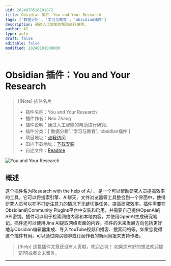 ```yaml
---
uid: 2024070516101872
title: Obsidian 插件：You and Your Research
tags: ['数据分析', '学习与教育', 'obsidian插件']
description: 通过人工智能的帮助进行研究。
author: AI
type: auto
draft: false
editable: false
modified: 20240101000000
---
```


# Obsidian 插件：You and Your Research

> [!Note] 插件名片
> - 插件名称：You and Your Research
> - 插件作者：Neo Zhang
> - 插件说明：通过人工智能的帮助进行研究。
> - 插件分类：['数据分析', '学习与教育', 'obsidian插件']
> - 项目地址：[点我访问](https://github.com/neozhang/you-and-your-research)
> - 国内下载地址：[下载安装](https://pkmer.cn/products/plugin/pluginMarket/?you-and-your-research)
> - 自述文件：[Readme](https://ghproxy.net/https://raw.githubusercontent.com/neozhang/you-and-your-research/master/README.md)

![You and Your Research](https://cdn.pkmer.cn/covers/you-and-your-research.png!pkmer)

## 概述

这个插件名为Research with the help of A.I.，是一个可以帮助研究人员提高效率的工具。它可以将搜索引擎、AI聊天、文件浏览器等工具整合到一个界面中，使得研究人员可以在不打断注意力的情况下无缝切换任务，提高研究效率。插件需要在Obsidian的Community Plugins平台中安装和启用，并需要自己提供OpenAI的API密钥。插件可以用于检索网络内容和本地内容，并使用OpenAI生成研究笔记。插件还可以使用Jina AI提取网络页面的内容。插件的未来发展方向包括更好地与Obsidian编辑器集成、导入YouTube视频和播客、搜索网络等。如果您觉得这个插件有用，可以通过购买咖啡或订阅作者的新闻简报来支持作者。


> [!help] 
> 这篇插件文章还没有人贡献，欢迎占坑！
> 如果您有好的想法欢迎提交PR或者文末留言。
> 

---



